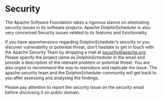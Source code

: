 # Security

The Apache Software Foundation takes a rigorous stance on eliminating security issues in its software projects. Apache DolphinScheduler is also very concerned Security issues related to its features and functionality.

If you have apprehensions regarding DolphinScheduler’s security or you discover vulnerability or potential threat, don’t hesitate to get in touch with the Apache Security Team by dropping a mail at [security@apache.org](mailto:security@apache.org). Please specify the project name as DolphinScheduler in the email and provide a description of the relevant problem or potential threat. You are also urged to recommend the way to reproduce and replicate the issue. The apache security team and the DolphinScheduler community will get back to you after assessing and analysing the findings.

Please pay attention to report the security issue on the security email before disclosing it on public domain.

